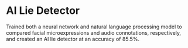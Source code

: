 # AI Lie Detector
Trained both a neural network and natural language processing model to compared facial microexpressions and audio connotations, respectively, and created an AI lie detector at an accuracy of 85.5%.
